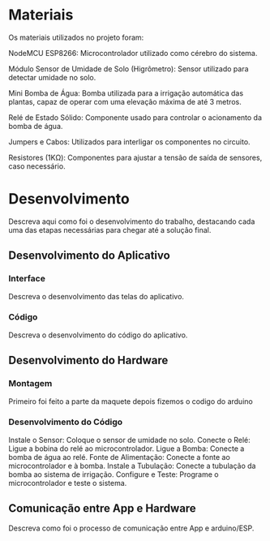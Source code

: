 
# Materiais

Os materiais utilizados no projeto foram:

NodeMCU ESP8266: Microcontrolador utilizado como cérebro do sistema.

Módulo Sensor de Umidade de Solo (Higrômetro): Sensor utilizado para detectar umidade no solo.

Mini Bomba de Água: Bomba utilizada para a irrigação automática das plantas, capaz de operar com uma elevação máxima de até 3 metros.

Relé de Estado Sólido: Componente usado para controlar o acionamento da bomba de água.

Jumpers e Cabos: Utilizados para interligar os componentes no circuito.

Resistores (1KΩ): Componentes para ajustar a tensão de saída de sensores, caso necessário.

# Desenvolvimento

Descreva aqui como foi o desenvolvimento do trabalho, destacando cada uma das etapas necessárias para chegar até a solução final.

## Desenvolvimento do Aplicativo

### Interface

Descreva o desenvolvimento das telas do aplicativo.

### Código

Descreva o desenvolvimento do código do aplicativo.

## Desenvolvimento do Hardware

### Montagem

Primeiro foi feito a parte da maquete depois fizemos o codigo do arduino

### Desenvolvimento do Código

Instale o Sensor: Coloque o sensor de umidade no solo.
Conecte o Relé: Ligue a bobina do relé ao microcontrolador.
Ligue a Bomba: Conecte a bomba de água ao relé.
Fonte de Alimentação: Conecte a fonte ao microcontrolador e à bomba.
Instale a Tubulação: Conecte a tubulação da bomba ao sistema de irrigação.
Configure e Teste: Programe o microcontrolador e teste o sistema.

## Comunicação entre App e Hardware

Descreva como foi o processo de comunicação entre App e arduino/ESP.
